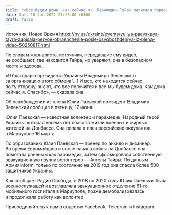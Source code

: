 ```yaml
---
title: "«Все будем дома, как сейчас я». Парамедик Тайра записала первое видео после освобождения из плена"
date: Sat, 18 Jun 2022 21:25:00 +0300
draft: false
---
```

Источник: Новое Время https://nv.ua/ukraine/events/yuliya-paevskaya-tayra-zapisala-pervoe-obrashchenie-posle-osvobozhdeniya-iz-plena-video-50250817.html


 По словам журналиста, источники, передавшие ему видео, не сообщают, где находится Тайра, но уверяют: она в безопасном месте и здорова.

«Я благодарю президента Украины Владимира Зеленского за организацию этого обмена[…] И все, кто находится сейчас по ту сторону, знают, что все получится и все мы будем дома. Как дома сейчас я. Спасибо», — сказала она.

Об освобождении из плена Юлии Паевской президент Владимир Зеленский сообщил в пятницу, 17 июня.

Юлия Паевская — известная волонтер и парамедик, Народный герой Украины, которая восемь лет спасала жизни военных и мирных жителей на Донбассе. Она попала в плен российских оккупантов в Мариуполе 16 марта.

По образованию Юлия Паевская — тренер по айкидо и дизайнер. Во время Евромайдана и после начала войны на Донбассе она помогала раненым как парамедик, затем сформировала собственную эвакуационную группу волонтеров — Ангелы Тайры. По данным АрмияInform, только по состоянию на 2019 год она спасла более 500 защитников Украины.

Как сообщает Радио Свобода, с 2018 по 2020 годы Юлия Паевская была военнослужащей и возглавляла эвакуационное отделение 61-го мобильного госпиталя в Мариуполе, позже демобилизовалась и продолжала работу как волонтер.

Присоединяйтесь к нам в соцсетях Facebook, Telegram и Instagram.

